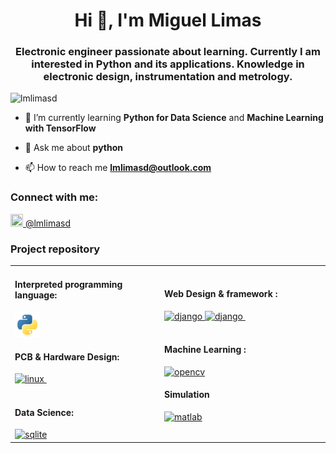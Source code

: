 <h1 align="center">Hi 👋, I'm Miguel Limas</h1>
<h3 align="center">Electronic engineer passionate about learning. Currently I am interested in Python and its applications. Knowledge in electronic design, instrumentation and metrology.</h3>

<p align="left"> <img src="https://komarev.com/ghpvc/?username=lmlimasd&label=Profile%20views&color=0e75b6&style=flat" alt="lmlimasd" /> </p>

- 🌱 I’m currently learning **Python for Data Science** and **Machine Learning with TensorFlow**

- 💬 Ask me about **python**

- 📫 How to reach me **lmlimasd@outlook.com**

<h3 align="left">Connect with me:</h3>
<p align="left">
<a href="https://linkedin.com/in/lmlimasd" target="blank"> <img src="https://www.vectorlogo.zone/logos/linkedin/linkedin-icon.svg"  width="20" height="20"/> @lmlimasd </a>
</p>

<h3 align="left">Project repository</h3>
<table>
<tr>
<td>

<h4 align="left">Interpreted programming language:</h4>
<p align="left"> 
<!--python-->
<a href="https://www.python.org" target="_blank"> <img src="https://raw.githubusercontent.com/devicons/devicon/master/icons/python/python-original.svg" alt="python" width="40" height="40"/> </a> 

<h4 align="left">PCB & Hardware Design:</h4>
<!-- kicad -->
<a href="https://www.kicad.org/" target="_blank"> <img src="https://www.kicad.org/img/kicad_logo_small.png" alt="linux" width="70" height="40"/> </a> 
<!-- space for the column width -->
<a>&nbsp&nbsp&nbsp&nbsp &nbsp&nbsp&nbsp&nbsp &nbsp&nbsp&nbsp&nbsp &nbsp&nbsp&nbsp&nbsp &nbsp&nbsp&nbsp&nbsp &nbsp&nbsp&nbsp&nbsp &nbsp&nbsp&nbsp&nbsp &nbsp&nbsp&nbsp&nbsp &nbsp&nbsp&nbsp&nbsp &nbsp&nbsp&nbsp&nbsp &nbsp&nbsp&nbsp&nbsp &nbsp&nbsp&nbsp&nbsp</a> 

<h4 align="left">Data Science:</h4>
 <!--Pandas-->
<a href="https://pandas.pydata.org/" target="_blank"> <img src="https://upload.wikimedia.org/wikipedia/commons/thumb/2/22/Pandas_mark.svg/1200px-Pandas_mark.svg.png" alt="sqlite" width="40" height="40"/> </a>   

  
</td>
<!--Column Two -->
 
 
<td>

<h4 align="left">Web Design & framework :</h4>
<!-- Django -->
<a href="https://www.djangoproject.com/" target="_blank"> <img src="https://upload.wikimedia.org/wikipedia/commons/7/75/Django_logo.svg" alt="django" width="40" height="40"/> </a>
<!-- Latex -->
<a href="https://es.overleaf.com/" target="_blank"> <img src="https://raw.githubusercontent.com/detain/svg-logos/780f25886640cef088af994181646db2f6b1a3f8/svg/latex.svg" alt="django" width="40" height="40"/> </a>
<a> &nbsp&nbsp&nbsp&nbsp &nbsp&nbsp&nbsp&nbsp &nbsp&nbsp&nbsp&nbsp &nbsp&nbsp&nbsp&nbsp &nbsp&nbsp&nbsp&nbsp  &nbsp&nbsp&nbsp&nbsp &nbsp&nbsp&nbsp&nbsp &nbsp&nbsp&nbsp&nbsp &nbsp&nbsp&nbsp&nbsp &nbsp&nbsp&nbsp&nbsp</a>


<h4 align="left">Machine Learning :</h4> 
<!--Open CV-->
<a href="https://opencv.org/" target="_blank"> <img src="https://www.vectorlogo.zone/logos/opencv/opencv-icon.svg" alt="opencv" width="40" height="40"/> </a> 

<h4 align="left">Simulation </h4>

<a href="https://www.mathworks.com/" target="_blank"> <img src="https://upload.wikimedia.org/wikipedia/commons/thumb/2/21/Matlab_Logo.png/667px-Matlab_Logo.png?20170128174110" alt="matlab" width="40" height="40"/> </a> 
  
</td>
</tr>
</table>



